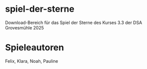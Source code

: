 # spiel-der-sterne
Download-Bereich für das Spiel der Sterne des Kurses 3.3 der DSA Grovesmühle 2025

# Spieleautoren 
Felix, Klara, Noah, Pauline
